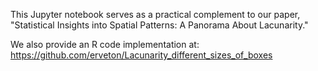 This Jupyter notebook serves as a practical complement to our paper, "Statistical Insights into Spatial Patterns: A Panorama About Lacunarity." 
 
We also provide an R code implementation at: https://github.com/erveton/Lacunarity_different_sizes_of_boxes 
